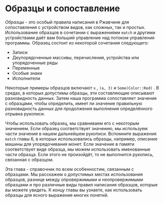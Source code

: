 # Образцы и сопоставление

*Образцы* - это особый правила написания в Ржавчине для сопоставления с устройством видов, как сложных, так и простых. Использование образцов в сочетании с выражениями `match` и другими устройствами даёт вам больший управление над потоком управления программы. Образец состоит из некоторой сочетания следующего:

- Записи
- Деупорядоченные массивы, перечисления, устройства или упорядоченные ряды
- Переменные
- Особые знаки
- Исполнители

Некоторые примеры образцов включают `x` , `(a, 3)` и `Some(Color::Red)` . В средах, в которых допустимы образцы, эти составляющие описывают разновидность данных. Затем наша программа сопоставляет значения с образцами, чтобы определить, имеет ли значение правильную разновидность данных для продолжения выполнения определённого отрывка рукописи.

Чтобы использовать образец, мы сравниваем его с некоторым значением. Если образец соответствует значению, мы используем части значения в нашем дальнейшем рукописи. Вспомните выражения `match` главы 6, в которых использовались образцы, например, описание машины для упорядочивания монет. Если значение в памяти соответствует виде образца, мы можем использовать именованные части образца. Если этого не произойдёт, то не выполнится рукопись, связанная с образцом.

Эта глава - справочник по всем особенностим, связанным с образцами. Мы расскажем о допустимых местах использования образцов, разнице между опровержимыми и неопровержимыми образцами и про различные виды правил написания образцов, которые вы можете увидеть. К концу главы вы узнаете, как использовать образцы для ясного выражения многих понятий.

